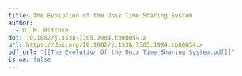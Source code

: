 ```yaml
---
title: The Evolution of the Unix Time Sharing System
author:
  - D. M. Ritchie
doi: 10.1002/j.1538-7305.1984.tb00054.x
url: https://doi.org/10.1002/j.1538-7305.1984.tb00054.x
pdf_url: "[[The Evolution Of the Unix Time Sharing System.pdf]]"
is_oa: false
---
```

